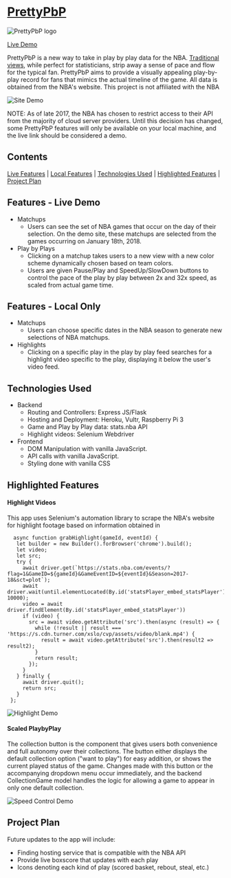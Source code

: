 [PrettyPbP](https://pretty-pbp.herokuapp.com/)
======

![PrettyPbP logo](https://s3-us-west-1.amazonaws.com/experience.images/PrettyPbP-logo-black.png)

[Live Demo](https://pretty-pbp.herokuapp.com/)

PrettyPbP is a new way to take in play by play data for the NBA. [Traditional views](https://stats.nba.com/game/0021700833/playbyplay/), while perfect for statisticians, strip away a sense of pace and flow for the typical fan. PrettyPbP aims to provide a visually appealing play-by-play record for fans that mimics the actual timeline of the game. All data is obtained from the NBA's website. This project is not affiliated with the NBA

![Site Demo](https://media.giphy.com/media/5BQ6f2OfIieuFeVErP/giphy.gif)

NOTE: As of late 2017, the NBA has chosen to restrict access to their API from the majority of cloud server providers. Until this decision has changed, some PrettyPbP features will only be available on your local machine, and the live link should be considered a demo.

## Contents
[Live Features](#features---live-demo) | [Local Features](#features---local-only) | [Technologies Used](#technologies-used) | [Highlighted Features](#highlighted-features) | [Project Plan](#project-plan)

## Features - Live Demo
  * Matchups
    * Users can see the set of NBA games that occur on the day of their selection. On the demo site, these matchups are selected from the games occurring on January 18th, 2018.
  * Play by Plays
    * Clicking on a matchup takes users to a new view with a new color scheme dynamically chosen based on team colors. 
    * Users are given Pause/Play and SpeedUp/SlowDown buttons to control the pace of the play by play between 2x and 32x speed, as scaled from actual game time. 

## Features - Local Only
  * Matchups
    * Users can choose specific dates in the NBA season to generate new selections of NBA matchups. 
  * Highlights
    * Clicking on a specific play in the play by play feed searches for a highlight video specific to the play, displaying it below the user's video feed. 

## Technologies Used
 * Backend
   * Routing and Controllers: Express JS/Flask
   * Hosting and Deployment: Heroku, Vultr, Raspberry Pi 3
   * Game and Play by Play data: stats.nba API
   * Highlight videos: Selenium Webdriver
 * Frontend
   * DOM Manipulation with vanilla JavaScript.
   * API calls with vanilla JavaScript.
   * Styling done with vanilla CSS

## Highlighted Features

#### Highlight Videos
   This app uses Selenium's automation library to scrape the NBA's website for highlight footage based on information obtained in 

   ```
     async function grabHighlight(gameId, eventId) {
      let builder = new Builder().forBrowser('chrome').build();
      let video;
      let src;
      try {
        await driver.get(`https://stats.nba.com/events/?flag=1&GameID=${gameId}&GameEventID=${eventId}&Season=2017-18&sct=plot`);
        await driver.wait(until.elementLocated(By.id('statsPlayer_embed_statsPlayer')), 10000);
        video = await driver.findElement(By.id('statsPlayer_embed_statsPlayer'))
        if (video) {
          src = await video.getAttribute('src').then(async (result) => {
            while (!result || result === 'https://s.cdn.turner.com/xslo/cvp/assets/video/blank.mp4') {
              result = await video.getAttribute('src').then(result2 => result2);
            }
            return result;
          });
        }
      } finally {
        await driver.quit();
        return src;
      }
    }; 
  ```

   ![Highlight Demo](https://media.giphy.com/media/1eEArLyGU2Id9klIzi/giphy.gif)

#### Scaled PlaybyPlay

  The collection button is the component that gives users both convenience and full autonomy over their collections. The button either displays the default collection option ("want to play") for easy addition, or shows the current played status of the game. Changes made with this button or the accompanying dropdown menu occur immediately, and the backend CollectionGame model handles the logic for allowing a game to appear in only one default collection.

  ![Speed Control Demo](https://media.giphy.com/media/xFoNbjAT7BGJ5gcNLU/giphy.gif)

## Project Plan

Future updates to the app will include:
  * Finding hosting service that is compatible with the NBA API
  * Provide live boxscore that updates with each play
  * Icons denoting each kind of play (scored basket, rebout, steal, etc.)

